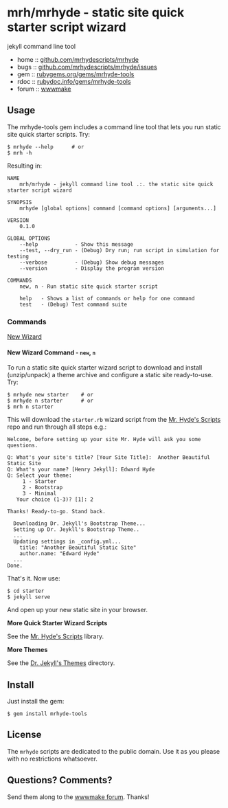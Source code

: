 # mrh/mrhyde - static site quick starter script wizard

jekyll command line tool

* home  :: [github.com/mrhydescripts/mrhyde](https://github.com/mrhydescripts/mrhyde)
* bugs  :: [github.com/mrhydescripts/mrhyde/issues](https://github.com/mrhydescripts/mrhyde/issues)
* gem   :: [rubygems.org/gems/mrhyde-tools](https://rubygems.org/gems/mrhyde-tools)
* rdoc  :: [rubydoc.info/gems/mrhyde-tools](http://rubydoc.info/gems/mrhyde-tools)
* forum :: [wwwmake](http://groups.google.com/group/wwwmake)


## Usage

The mrhyde-tools gem includes a command line tool that lets you
run static site quick starter scripts. Try:

```
$ mrhyde --help      # or
$ mrh -h
```

Resulting in:

```
NAME
    mrh/mrhyde - jekyll command line tool .:. the static site quick starter script wizard

SYNOPSIS
    mrhyde [global options] command [command options] [arguments...]

VERSION
    0.1.0

GLOBAL OPTIONS
    --help            - Show this message
    --test, --dry_run - (Debug) Dry run; run script in simulation for testing
    --verbose         - (Debug) Show debug messages
    --version         - Display the program version

COMMANDS
    new, n - Run static site quick starter script

    help   - Shows a list of commands or help for one command
    test   - (Debug) Test command suite
```


### Commands

[New Wizard](#new-wizard-command---new-n)

#### New Wizard Command - `new`, `n`

To run a static site quick starter wizard script
to download and install (unzip/unpack) a theme archive and configure
a static site ready-to-use. Try:


```
$ mrhyde new starter    # or
$ mrhyde n starter      # or
$ mrh n starter
```

This will download the `starter.rb` wizard script
from the [Mr. Hyde's Scripts](https://github.com/mrhydescripts/scripts) repo
and run through all steps e.g.:

```
Welcome, before setting up your site Mr. Hyde will ask you some questions.

Q: What's your site's title? [Your Site Title]:  Another Beautiful Static Site
Q: What's your name? [Henry Jekyll]: Edward Hyde
Q: Select your theme:
     1 - Starter
     2 - Bootstrap
     3 - Minimal
   Your choice (1-3)? [1]: 2 

Thanks! Ready-to-go. Stand back.

  Downloading Dr. Jekyll's Bootstrap Theme...
  Setting up Dr. Jeykll's Bootstrap Theme..
  ...
  Updating settings in _config.yml...
    title: "Another Beautiful Static Site"
    author.name: "Edward Hyde"
  ...
Done.
```

That's it. Now use:

```
$ cd starter
$ jekyll serve
```

And open up your new static site in your browser.



**More Quick Starter Wizard Scripts**

See the [Mr. Hyde's Scripts](https://github.com/mrhydescripts/scripts) library.


**More Themes**

See the [Dr. Jekyll's Themes](https://drjekyllthemes.github.io) directory.



## Install

Just install the gem:

    $ gem install mrhyde-tools


## License

The `mrhyde` scripts are dedicated to the public domain.
Use it as you please with no restrictions whatsoever.


## Questions? Comments?

Send them along to the [wwwmake forum](http://groups.google.com/group/wwwmake).
Thanks!

